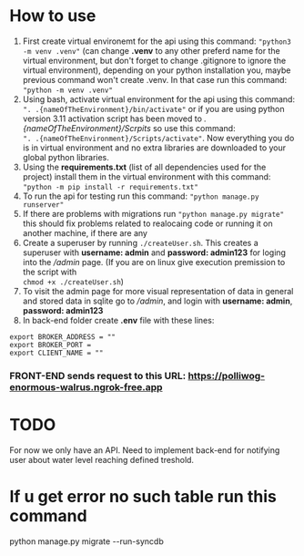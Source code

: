 # How to use
1) First create virtual environemt for the api using this command: `"python3 -m venv .venv"` (can change **.venv** to any other preferd name for the virtual environment, but don't forget to change .gitignore to ignore the virtual environment), depending on your python installation you, maybe previous command won't create .venv. In that case run this command: `"python -m venv .venv"`
2) Using bash, activate virtual environment for the api using this command: <br/>`". .{nameOfTheEnvironment}/bin/activate"` or if you are using python version 3.11 activation script has been moved to _.{nameOfTheEnvironment}/Scrpits_ so use this command: <br/>`". .{nameOfTheEnvironment}/Scripts/activate"`. Now everything you do is in virtual environment and no extra libraries are downloaded to your global python libraries.
3) Using the **requirements.txt** (list of all dependencies used for the project) install them in the virtual environment with this command: <br/>`"python -m pip install -r requirements.txt"`
4) To run the api for testing run this command: `"python manage.py runserver"`
5) If there are problems with migrations run `"python manage.py migrate"` this should fix problems related to realocaing code or running it on another machine, if there are any
6) Create a superuser by running `./createUser.sh`. This creates a superuser with **username: admin** and **password: admin123** for loging into the _/admin_ page. (If you are on linux give execution premission to the script with <br/>`chmod +x ./createUser.sh`)
7) To visit the admin page for more visual representation of data in general and stored data in sqlite go to _/admin_, and login with **username: admin**, **password: admin123**
8) In back-end folder create **.env** file with these lines:
```
export BROKER_ADDRESS = ""
export BROKER_PORT = 
export CLIENT_NAME = ""
```
### FRONT-END sends request to this URL: https://polliwog-enormous-walrus.ngrok-free.app
# TODO
For now we only have an API. Need to implement back-end for notifying user about water level reaching defined treshold.

# If u get error no such table run this command
 python manage.py migrate --run-syncdb

